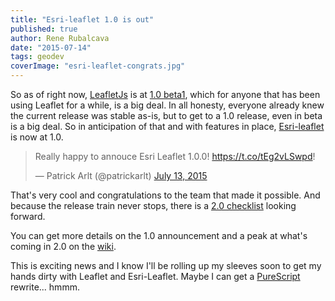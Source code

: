 ```yaml
---
title: "Esri-leaflet 1.0 is out"
published: true
author: Rene Rubalcava
date: "2015-07-14"
tags: geodev
coverImage: "esri-leaflet-congrats.jpg"
---
```


So as of right now, [LeafletJs](http://leafletjs.com/) is at [1.0 beta1](https://github.com/Leaflet/Leaflet/releases), which for anyone that has been using Leaflet for a while, is a big deal. In all honesty, everyone already knew the current release was stable as-is, but to get to a 1.0 release, even in beta is a big deal. So in anticipation of that and with features in place, [Esri-leaflet](http://esri.github.io/esri-leaflet/) is now at 1.0.

<blockquote class="twitter-tweet" lang="en"><p lang="en" dir="ltr">Really happy to annouce Esri Leaflet 1.0.0! <a href="https://t.co/tEg2vLSwpd">https://t.co/tEg2vLSwpd</a>!</p>— Patrick Arlt (@patrickarlt) <a href="https://twitter.com/patrickarlt/status/620676072296742912">July 13, 2015</a></blockquote>

<script async src="//platform.twitter.com/widgets.js" charset="utf-8"></script>

That's very cool and congratulations to the team that made it possible. And because the release train never stops, there is a [2.0 checklist](https://github.com/Esri/esri-leaflet/issues/571) looking forward.

You can get more details on the 1.0 announcement and a peak at what's coming in 2.0 on the [wiki](https://github.com/Esri/esri-leaflet/wiki/Esri-Leaflet-1.0.0-Announcement).

This is exciting news and I know I'll be rolling up my sleeves soon to get my hands dirty with Leaflet and Esri-Leaflet. Maybe I can get a [PureScript](http://www.purescript.org/) rewrite... hmmm.
